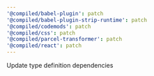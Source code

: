 ```yaml
---
'@compiled/babel-plugin': patch
'@compiled/babel-plugin-strip-runtime': patch
'@compiled/codemods': patch
'@compiled/css': patch
'@compiled/parcel-transformer': patch
'@compiled/react': patch
---
```


Update type definition dependencies
